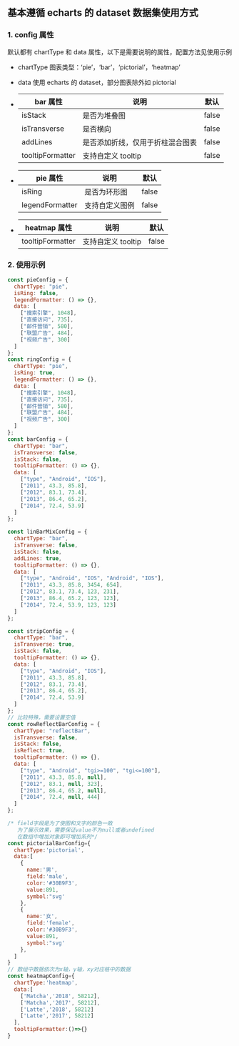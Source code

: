 ## 基本遵循 echarts 的 dataset 数据集使用方式

### 1. config 属性

默认都有 chartType 和 data 属性，以下是需要说明的属性，配置方法见使用示例

- chartType 图表类型：‘pie’，‘bar’，‘pictorial’，‘heatmap’
- data 使用 echarts 的 dataset，部分图表除外如 pictorial

- | bar 属性         | 说明                             | 默认  |
  | ---------------- | -------------------------------- | ----- |
  | isStack          | 是否为堆叠图                     | false |
  | isTransverse     | 是否横向                         | false |
  | addLines         | 是否添加折线，仅用于折柱混合图表 | false |
  | tooltipFormatter | 支持自定义 tooltip               | false |

- | pie 属性        | 说明           | 默认  |
  | --------------- | -------------- | ----- |
  | isRing          | 是否为环形图   | false |
  | legendFormatter | 支持自定义图例 | false |

* | heatmap 属性     | 说明               | 默认  |
  | ---------------- | ------------------ | ----- |
  | tooltipFormatter | 支持自定义 tooltip | false |

### 2. 使用示例

```javascript
const pieConfig = {
  chartType: "pie",
  isRing: false,
  legendFormatter: () => {},
  data: [
    ["搜索引擎", 1048],
    ["直接访问", 735],
    ["邮件营销", 580],
    ["联盟广告", 484],
    ["视频广告", 300]
  ]
};
const ringConfig = {
  chartType: "pie",
  isRing: true,
  legendFormatter: () => {},
  data: [
    ["搜索引擎", 1048],
    ["直接访问", 735],
    ["邮件营销", 580],
    ["联盟广告", 484],
    ["视频广告", 300]
  ]
};
const barConfig = {
  chartType: "bar",
  isTransverse: false,
  isStack: false,
  tooltipFormatter: () => {},
  data: [
    ["type", "Android", "IOS"],
    ["2011", 43.3, 85.8],
    ["2012", 83.1, 73.4],
    ["2013", 86.4, 65.2],
    ["2014", 72.4, 53.9]
  ]
};

const linBarMixConfig = {
  chartType: "bar",
  isTransverse: false,
  isStack: false,
  addLines: true,
  tooltipFormatter: () => {},
  data: [
    ["type", "Android", "IOS", "Android", "IOS"],
    ["2011", 43.3, 85.8, 3454, 654],
    ["2012", 83.1, 73.4, 123, 231],
    ["2013", 86.4, 65.2, 123, 123],
    ["2014", 72.4, 53.9, 123, 123]
  ]
};

const stripConfig = {
  chartType: "bar",
  isTransverse: true,
  isStack: false,
  tooltipFormatter: () => {},
  data: [
    ["type", "Android", "IOS"],
    ["2011", 43.3, 85.8],
    ["2012", 83.1, 73.4],
    ["2013", 86.4, 65.2],
    ["2014", 72.4, 53.9]
  ]
};
// 比较特殊，需要设置空值
const rowReflectBarConfig = {
  chartType: "reflectBar",
  isTransverse: false,
  isStack: false,
  isReflect: true,
  tooltipFormatter: () => {},
  data: [
    ["type", "Android", "tgi>=100", "tgi<=100"],
    ["2011", 43.3, 85.8, null],
    ["2012", 83.1, null, 323],
    ["2013", 86.4, 65.2, null],
    ["2014", 72.4, null, 444]
  ]
};

/* field字段是为了使图和文字的颜色一致
   为了展示效果，需要保证value不为null或者undefined
   在数组中增加对象即可增加系列*/
const pictorialBarConfig={
  chartType:'pictorial',
  data:[
    {
      name:'男',
      field:'male',
      color:'#30B9F3',
      value:891,
      symbol:"svg'
    },
    {
      name:'女',
      field:'female',
      color:'#30B9F3',
      value:891,
      symbol:"svg'
    },
  ]
}
// 数组中数据依次为x轴，y轴，xy对应格中的数据
const heatmapConfig={
  chartType:'heatmap',
  data:[
    ['Matcha','2018', 58212],
    ['Matcha','2017', 58212],
    ['Latte','2018', 58212]
    ['Latte','2017', 58212]
  ],
  tooltipFormatter:()=>{}
}
```

